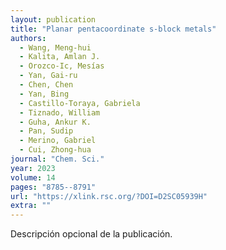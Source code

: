 ```yaml
---
layout: publication
title: "Planar pentacoordinate s-block metals"
authors:
  - Wang, Meng-hui
  - Kalita, Amlan J.
  - Orozco-Ic, Mesías
  - Yan, Gai-ru
  - Chen, Chen
  - Yan, Bing
  - Castillo-Toraya, Gabriela
  - Tiznado, William
  - Guha, Ankur K.
  - Pan, Sudip
  - Merino, Gabriel
  - Cui, Zhong-hua
journal: "Chem. Sci."
year: 2023
volume: 14
pages: "8785--8791"
url: "https://xlink.rsc.org/?DOI=D2SC05939H"
extra: ""
---
```


Descripción opcional de la publicación.
